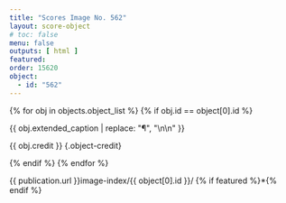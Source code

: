 ```yaml
---
title: "Scores Image No. 562"
layout: score-object
# toc: false
menu: false
outputs: [ html ]
featured: 
order: 15620
object:
  - id: "562"
---
```


{% for obj in objects.object_list %}
{% if obj.id == object[0].id %}

{{ obj.extended_caption | replace: "¶", "\n\n" }}

{{ obj.credit }} {.object-credit}

{% endif %}
{% endfor %}

<div class="object-credit object-url is-print-only">

{{ publication.url }}image-index/{{ object[0].id }}/ {% if featured %}*{% endif %}

</div>
